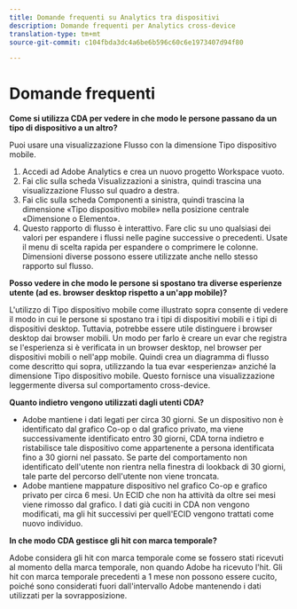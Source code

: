 ```yaml
---
title: Domande frequenti su Analytics tra dispositivi
description: Domande frequenti per Analytics cross-device
translation-type: tm+mt
source-git-commit: c104fbda3dc4a6be6b596c60c6e1973407d94f80

---
```



# Domande frequenti

**Come si utilizza CDA per vedere in che modo le persone passano da un tipo di dispositivo a un altro?**

Puoi usare una visualizzazione Flusso con la dimensione Tipo dispositivo mobile.

1. Accedi ad Adobe Analytics e crea un nuovo progetto Workspace vuoto.
2. Fai clic sulla scheda Visualizzazioni a sinistra, quindi trascina una visualizzazione Flusso sul quadro a destra.
3. Fai clic sulla scheda Componenti a sinistra, quindi trascina la dimensione «Tipo dispositivo mobile» nella posizione centrale «Dimensione o Elemento».
4. Questo rapporto di flusso è interattivo. Fare clic su uno qualsiasi dei valori per espandere i flussi nelle pagine successive o precedenti. Usate il menu di scelta rapida per espandere o comprimere le colonne. Dimensioni diverse possono essere utilizzate anche nello stesso rapporto sul flusso.

**Posso vedere in che modo le persone si spostano tra diverse esperienze utente (ad es. browser desktop rispetto a un'app mobile)?**

L'utilizzo di Tipo dispositivo mobile come illustrato sopra consente di vedere il modo in cui le persone si spostano tra i tipi di dispositivi mobili e i tipi di dispositivi desktop. Tuttavia, potrebbe essere utile distinguere i browser desktop dai browser mobili. Un modo per farlo è creare un evar che registra se l'esperienza si è verificata in un browser desktop, nel browser per dispositivi mobili o nell'app mobile. Quindi crea un diagramma di flusso come descritto qui sopra, utilizzando la tua evar «esperienza» anziché la dimensione Tipo dispositivo mobile. Questo fornisce una visualizzazione leggermente diversa sul comportamento cross-device.

**Quanto indietro vengono utilizzati dagli utenti CDA?**

* Adobe mantiene i dati legati per circa 30 giorni. Se un dispositivo non è identificato dal grafico Co-op o dal grafico privato, ma viene successivamente identificato entro 30 giorni, CDA torna indietro e ristabilisce tale dispositivo come appartenente a persona identificata fino a 30 giorni nel passato. Se parte del comportamento non identificato dell'utente non rientra nella finestra di lookback di 30 giorni, tale parte del percorso dell'utente non viene troncata.
* Adobe mantiene mappature dispositivo nel grafico Co-op e grafico privato per circa 6 mesi. Un ECID che non ha attività da oltre sei mesi viene rimosso dal grafico. I dati già cuciti in CDA non vengono modificati, ma gli hit successivi per quell'ECID vengono trattati come nuovo individuo.

**In che modo CDA gestisce gli hit con marca temporale?**

Adobe considera gli hit con marca temporale come se fossero stati ricevuti al momento della marca temporale, non quando Adobe ha ricevuto l'hit. Gli hit con marca temporale precedenti a 1 mese non possono essere cucito, poiché sono considerati fuori dall'intervallo Adobe mantenendo i dati utilizzati per la sovrapposizione.
